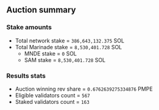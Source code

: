## Auction summary

### Stake amounts
- Total network stake = `386,643,132.375` SOL
- Total Marinade stake = `8,530,401.728` SOL
  - MNDE stake = `0` SOL
  - SAM stake = `8,530,401.728` SOL

### Results stats
- Auction winning rev share = `0.6762639275334876` PMPE
- Eligible validators count = `567`
- Staked validators count = `163`

